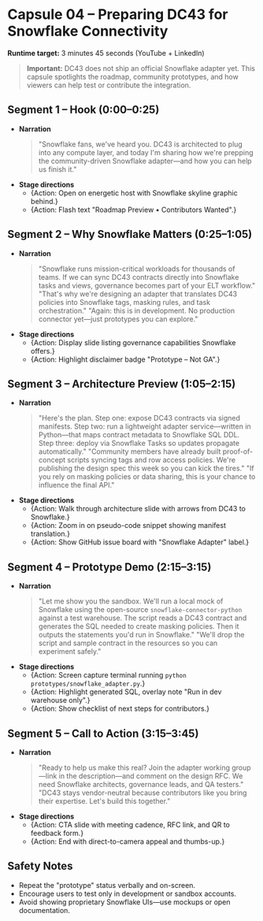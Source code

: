 # Capsule 04 – Preparing DC43 for Snowflake Connectivity

**Runtime target:** 3 minutes 45 seconds (YouTube + LinkedIn)

> **Important:** DC43 does not ship an official Snowflake adapter yet. This
> capsule spotlights the roadmap, community prototypes, and how viewers can help
> test or contribute the integration.

## Segment 1 – Hook (0:00–0:25)
- **Narration**
  > "Snowflake fans, we've heard you. DC43 is architected to plug into any compute layer, and today I'm sharing how we're prepping the community-driven Snowflake adapter—and how you can help us finish it."
- **Stage directions**
  - {Action: Open on energetic host with Snowflake skyline graphic behind.}
  - {Action: Flash text "Roadmap Preview • Contributors Wanted".}

## Segment 2 – Why Snowflake Matters (0:25–1:05)
- **Narration**
  > "Snowflake runs mission-critical workloads for thousands of teams. If we can sync DC43 contracts directly into Snowflake tasks and views, governance becomes part of your ELT workflow." 
  > "That's why we're designing an adapter that translates DC43 policies into Snowflake tags, masking rules, and task orchestration." 
  > "Again: this is in development. No production connector yet—just prototypes you can explore."
- **Stage directions**
  - {Action: Display slide listing governance capabilities Snowflake offers.}
  - {Action: Highlight disclaimer badge "Prototype – Not GA".}

## Segment 3 – Architecture Preview (1:05–2:15)
- **Narration**
  > "Here's the plan. Step one: expose DC43 contracts via signed manifests. Step two: run a lightweight adapter service—written in Python—that maps contract metadata to Snowflake SQL DDL. Step three: deploy via Snowflake Tasks so updates propagate automatically." 
  > "Community members have already built proof-of-concept scripts syncing tags and row access policies. We're publishing the design spec this week so you can kick the tires." 
  > "If you rely on masking policies or data sharing, this is your chance to influence the final API."
- **Stage directions**
  - {Action: Walk through architecture slide with arrows from DC43 to Snowflake.}
  - {Action: Zoom in on pseudo-code snippet showing manifest translation.}
  - {Action: Show GitHub issue board with "Snowflake Adapter" label.}

## Segment 4 – Prototype Demo (2:15–3:15)
- **Narration**
  > "Let me show you the sandbox. We'll run a local mock of Snowflake using the open-source `snowflake-connector-python` against a test warehouse. The script reads a DC43 contract and generates the SQL needed to create masking policies. Then it outputs the statements you'd run in Snowflake." 
  > "We'll drop the script and sample contract in the resources so you can experiment safely."
- **Stage directions**
  - {Action: Screen capture terminal running `python prototypes/snowflake_adapter.py`.}
  - {Action: Highlight generated SQL, overlay note "Run in dev warehouse only".}
  - {Action: Show checklist of next steps for contributors.}

## Segment 5 – Call to Action (3:15–3:45)
- **Narration**
  > "Ready to help us make this real? Join the adapter working group—link in the description—and comment on the design RFC. We need Snowflake architects, governance leads, and QA testers." 
  > "DC43 stays vendor-neutral because contributors like you bring their expertise. Let's build this together."
- **Stage directions**
  - {Action: CTA slide with meeting cadence, RFC link, and QR to feedback form.}
  - {Action: End with direct-to-camera appeal and thumbs-up.}

## Safety Notes
- Repeat the "prototype" status verbally and on-screen.
- Encourage users to test only in development or sandbox accounts.
- Avoid showing proprietary Snowflake UIs—use mockups or open documentation.
